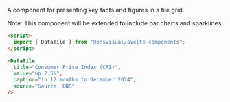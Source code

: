A component for presenting key facts and figures in a tile grid.

Note: This component will be extended to include bar charts and sparklines.

<!-- prettier-ignore -->
```html
<script>
  import { DataTile } from "@onsvisual/svelte-components";
</script>

<DataTile
  title="Consumer Price Index (CPI)",
  value="up 2.5%",
  caption="in 12 months to December 2024",
  source="Source: ONS"
/>
```
